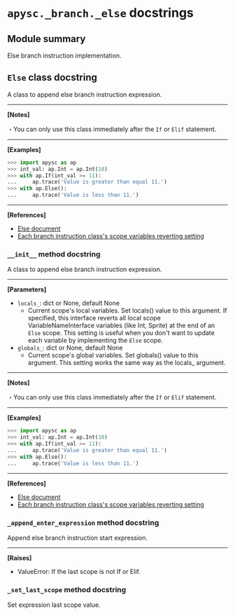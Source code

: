 # `apysc._branch._else` docstrings

## Module summary

Else branch instruction implementation.

## `Else` class docstring

A class to append else branch instruction expression.<hr>

**[Notes]**

 ・You can only use this class immediately after the `If` or `Elif` statement.<hr>

**[Examples]**

```py
>>> import apysc as ap
>>> int_val: ap.Int = ap.Int(10)
>>> with ap.If(int_val >= 11):
...     ap.trace('Value is greater than equal 11.')
>>> with ap.Else():
...     ap.trace('Value is less than 11.')
```

<hr>

**[References]**

- [Else document](https://simon-ritchie.github.io/apysc/else.html)
- [Each branch instruction class's scope variables reverting setting](https://simon-ritchie.github.io/apysc/branch_instruction_variables_reverting_setting.html)

### `__init__` method docstring

A class to append else branch instruction expression.<hr>

**[Parameters]**

- `locals_`: dict or None, default None
  - Current scope's local variables. Set locals() value to this argument. If specified, this interface reverts all local scope VariableNameInterface variables (like Int, Sprite) at the end of an `Else` scope. This setting is useful when you don't want to update each variable by implementing the `Else` scope.
- `globals_`: dict or None, default None
  - Current scope's global variables. Set globals() value to this argument. This setting works the same way as the locals_ argument.

<hr>

**[Notes]**

 ・You can only use this class immediately after the `If` or `Elif` statement.<hr>

**[Examples]**

```py
>>> import apysc as ap
>>> int_val: ap.Int = ap.Int(10)
>>> with ap.If(int_val >= 11):
...     ap.trace('Value is greater than equal 11.')
>>> with ap.Else():
...     ap.trace('Value is less than 11.')
```

<hr>

**[References]**

- [Else document](https://simon-ritchie.github.io/apysc/else.html)
- [Each branch instruction class's scope variables reverting setting](https://simon-ritchie.github.io/apysc/branch_instruction_variables_reverting_setting.html)

### `_append_enter_expression` method docstring

Append else branch instruction start expression.<hr>

**[Raises]**

- ValueError: If the last scope is not If or Elif.

### `_set_last_scope` method docstring

Set expression last scope value.